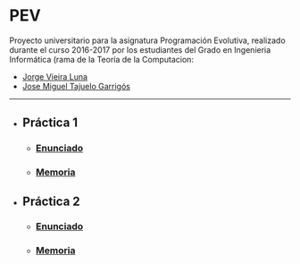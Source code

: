 # PEV

Proyecto universitario para la asignatura Programación Evolutiva, realizado durante el curso 2016-2017 por los estudiantes del Grado en Ingenieria Informática (rama de la Teoría de la Computacion:

* [Jorge Vieira Luna](https://github.com/jorgevl)
* [Jose Miguel Tajuelo Garrigós](https://github.com/J-888)

---

* ## Práctica 1
  * ### [Enunciado](docs/Práctica1.pdf)
  * ### [Memoria](docs/Memoria1.pdf)
  
* ## Práctica 2
  * ### [Enunciado](docs/Práctica2.pdf)
  * ### [Memoria](docs/Memoria2.pdf)
